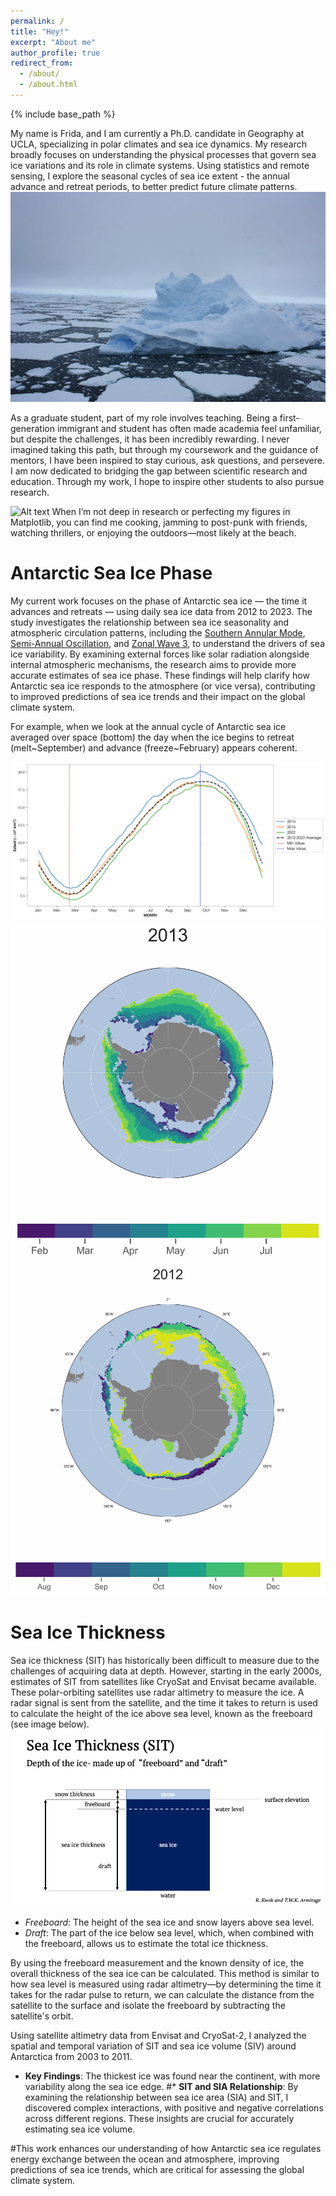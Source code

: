 ```yaml
---
permalink: /
title: "Hey!"
excerpt: "About me"
author_profile: true
redirect_from: 
  - /about/
  - /about.html
---
```


{% include base_path %}

My name is Frida, and I am currently a Ph.D. candidate in Geography at UCLA, specializing in polar climates and sea ice dynamics. My research broadly focuses on understanding the physical processes that govern sea ice variations and its role in climate systems. Using statistics and remote sensing, I explore the seasonal cycles of sea ice extent - the annual advance and retreat periods, to better predict future climate patterns.![Alt text](/images/icy.JPEG)

As a graduate student, part of my role involves teaching. Being a first-generation immigrant and student has often made academia feel unfamiliar, but despite the challenges, it has been incredibly rewarding. I never imagined taking this path, but through my coursework and the guidance of mentors, I have been inspired to stay curious, ask questions, and persevere. I am now dedicated to bridging the gap between scientific research and education. Through my work, I hope to inspire other students to also pursue research.

![Alt text](/images/nino_rock.jpg) When I’m not deep in research or perfecting my figures in Matplotlib, you can find me cooking, jamming to post-punk with friends, watching thrillers, or enjoying the outdoors—most likely at the beach. 

Antarctic Sea Ice Phase 
======
My current work focuses on the phase of Antarctic sea ice — the time it advances and retreats — using daily sea ice data from 2012 to 2023. The study investigates the relationship between sea ice seasonality and atmospheric circulation patterns, including the [Southern Annular Mode](https://www.antarcticglaciers.org/glaciers-and-climate/southern-annular-mode/), [Semi-Annual Oscillation](https://webspace.science.uu.nl/~broek112/home.php_files/Publications_MvdB/2000b_VanDenBroeke_IJC.pdf), and [Zonal Wave 3](https://agupubs.onlinelibrary.wiley.com/doi/full/10.1029/2004GL020365), to understand the drivers of sea ice variability. By examining external forces like solar radiation alongside internal atmospheric mechanisms, the research aims to provide more accurate estimates of sea ice phase. These findings will help clarify how Antarctic sea ice responds to the atmosphere (or vice versa), contributing to improved predictions of sea ice trends and their impact on the global climate system.

For example, when we look at the annual cycle of Antarctic sea ice averaged over space (bottom) the day when the ice begins to retreat (melt~September) and advance (freeze~February) appears coherent. 

![Alt text](/images/AGU_nsidc_sie_cpolar.png)
![Alt text](/images/adv_output_white.gif) ![Alt text](/images/rtr_output_without.gif)



Sea Ice Thickness 
======
Sea ice thickness (SIT) has historically been difficult to measure due to the challenges of acquiring data at depth. However, starting in the early 2000s, estimates of SIT from satellites like CryoSat and Envisat became available. These polar-orbiting satellites use radar altimetry to measure the ice. A radar signal is sent from the satellite, and the time it takes to return is used to calculate the height of the ice above sea level, known as the freeboard (see image below).
![Alt text](/images/SIT_diagram.png)


* _Freeboard_: The height of the sea ice and snow layers above sea level.
* _Draft_: The part of the ice below sea level, which, when combined with the freeboard, allows us to estimate the total ice thickness.

By using the freeboard measurement and the known density of ice, the overall thickness of the sea ice can be calculated. This method is similar to how sea level is measured using radar altimetry—by determining the time it takes for the radar pulse to return, we can calculate the distance from the satellite to the surface and isolate the freeboard by subtracting the satellite's orbit.

Using satellite altimetry data from Envisat and CryoSat-2, I analyzed the spatial and temporal variation of SIT and sea ice volume (SIV) around Antarctica from 2003 to 2011.
* **Key Findings**: The thickest ice was found near the continent, with more variability along the sea ice edge. 
#* **SIT and SIA Relationship**: By examining the relationship between sea ice area (SIA) and SIT, I discovered complex interactions, with positive and negative correlations across different regions. These insights are crucial for accurately estimating sea ice volume.

#This work enhances our understanding of how Antarctic sea ice regulates energy exchange between the ocean and atmosphere, improving predictions of sea ice trends, which are critical for assessing the global climate system.